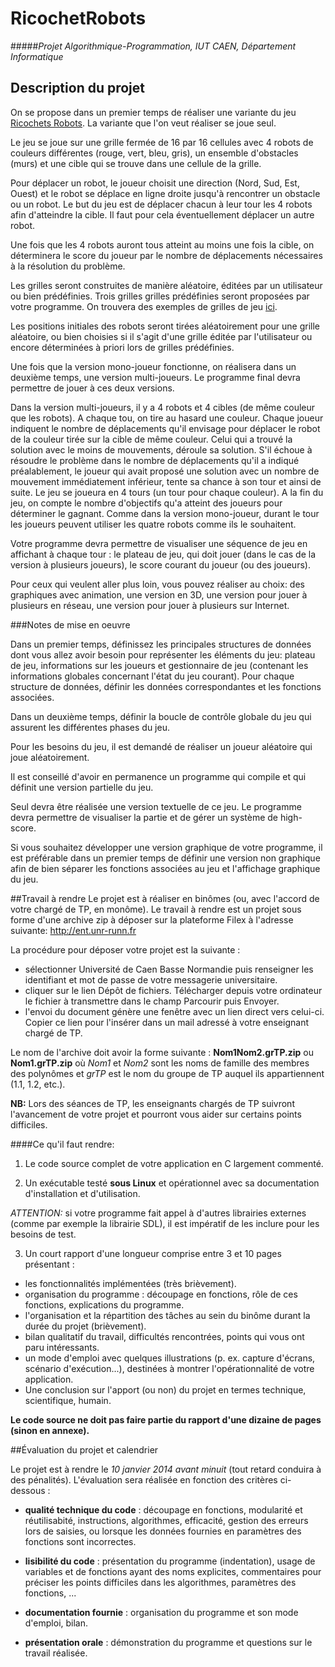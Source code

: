 RicochetRobots
==============

#####*Projet Algorithmique-Programmation, IUT CAEN, Département Informatique*

Description du projet
---------------------

On se propose dans un premier temps de réaliser une variante du jeu [Ricochets Robots](https://fr.wikipedia.org/wiki/Ricochet_Robots}). La variante que l'on veut réaliser se joue seul.

Le jeu se joue sur une grille fermée de 16 par 16 cellules avec 4 robots de couleurs différentes (rouge, vert,
bleu, gris), un ensemble d'obstacles (murs) et une cible qui se trouve dans une cellule de la grille.

Pour déplacer un robot, le joueur choisit une direction (Nord, Sud, Est, Ouest) et le robot se déplace en ligne droite jusqu'à rencontrer un obstacle ou un robot. Le but du jeu est de déplacer chacun à leur tour les 4 robots afin d'atteindre la cible. Il faut pour cela éventuellement déplacer un autre robot.

Une fois que les 4 robots auront tous atteint au moins une fois la cible, on déterminera le score du joueur par le nombre de déplacements nécessaires à la résolution du problème.

Les grilles seront construites de manière aléatoire, éditées par un utilisateur ou bien prédéfinies. 
Trois grilles grilles prédéfinies seront proposées par votre programme. On trouvera des exemples de grilles de jeu [ici](http://jeux.prise2tete.fr/p2t-ricochet/p2t-ricochet.php5).

Les positions initiales des robots seront tirées aléatoirement pour une grille aléatoire, ou bien choisies si il s'agit d'une grille éditée par l'utilisateur ou encore déterminées à priori lors de grilles prédéfinies.

Une fois que la version mono-joueur fonctionne, on réalisera dans un deuxième temps, une version multi-joueurs. Le programme final devra permettre de jouer à ces deux versions.

Dans la version multi-joueurs, il y a 4 robots et 4 cibles (de même couleur que les robots). A chaque tou, on tire au hasard une couleur. Chaque joueur indiquent le nombre de déplacements qu'il envisage pour déplacer le robot de la couleur tirée sur la cible de même couleur. Celui qui a trouvé la solution avec le moins de mouvements, déroule sa solution. S'il échoue à résoudre le problème dans le nombre de déplacements qu'il a indiqué préalablement, le joueur qui avait proposé une solution avec un nombre de mouvement immédiatement inférieur, tente sa chance à son tour et ainsi de suite. Le jeu se joueura en 4 tours (un tour pour chaque couleur). A la fin du jeu, on compte le nombre d'objectifs qu'a atteint des joueurs pour déterminer le gagnant. Comme dans la version mono-joueur, durant le tour les joueurs peuvent utiliser les quatre robots comme ils le souhaitent.

Votre programme devra permettre de visualiser une séquence de jeu en affichant à chaque tour : le plateau de jeu, qui doit jouer (dans le cas de la version à plusieurs joueurs), le score courant du joueur (ou des joueurs).

Pour ceux qui veulent aller plus loin, vous pouvez réaliser au choix: des graphiques avec animation, une version en 3D, une version pour jouer à plusieurs en réseau, une version pour jouer à plusieurs sur Internet.

###Notes de mise en oeuvre

Dans un premier temps, définissez les principales structures de données dont vous allez avoir besoin pour représenter les éléments du jeu: plateau de jeu, informations sur les joueurs et gestionnaire de jeu (contenant les informations globales concernant l'état du jeu courant). Pour chaque structure de données, définir les données correspondantes et les fonctions associées.

Dans un deuxième temps, définir la boucle de contrôle globale du jeu qui assurent les différentes phases du jeu.

Pour les besoins du jeu, il est demandé de réaliser un joueur aléatoire qui joue aléatoirement.

Il est conseillé d'avoir en permanence un programme qui compile et qui définit une version partielle du jeu.

Seul devra être réalisée une version textuelle de ce jeu. Le programme devra permettre de visualiser la partie et de gérer un système de high-score.

Si vous souhaitez développer une version graphique de votre programme, il est préférable dans un premier temps de définir une version non graphique afin de bien séparer les fonctions associées au jeu et l'affichage graphique du jeu.

##Travail à rendre
Le projet est à réaliser en binômes (ou, avec l'accord de votre chargé de TP, en monôme). Le travail à rendre est un projet sous forme d'une archive zip à déposer sur la plateforme Filex à l'adresse suivante:  http://ent.unr-runn.fr

La procédure pour déposer votre projet est la suivante :
* sélectionner Université de Caen Basse Normandie puis renseigner les identifiant et mot de passe de votre messagerie universitaire.
* cliquer sur le lien Dépôt de fichiers. Télécharger depuis votre ordinateur le fichier à transmettre dans le champ Parcourir puis Envoyer. 
* l'envoi du document génère une fenêtre avec un lien direct vers celui-ci. Copier ce lien pour l'insérer dans un mail adressé à votre enseignant chargé de TP. 

Le nom de l'archive doit avoir la forme suivante : __Nom1Nom2.grTP.zip__ ou 
__Nom1.grTP.zip__ où *Nom1* et *Nom2* sont les noms de 
famille des membres des polynômes et *grTP* est le nom du groupe de TP 
auquel ils appartiennent (1.1, 1.2, etc.).

**NB:** Lors des séances de TP, les enseignants chargés de TP suivront l'avancement de votre projet et pourront vous aider sur certains points difficiles.

####Ce qu'il faut rendre:
1. Le code source complet de votre application en C largement commenté.

2. Un exécutable testé **sous Linux** et opérationnel avec sa documentation d'installation et d'utilisation. 

  _ATTENTION:_
si votre programme fait appel à d'autres librairies externes (comme par exemple la librairie SDL), il est impératif de les inclure pour les besoins de test.

3. Un court rapport d'une longueur comprise entre 3 et 10 pages présentant :
 * les fonctionnalités implémentées (très brièvement).
 * organisation du programme : découpage en fonctions, rôle de ces fonctions, explications du programme. 
 * l'organisation et la répartition des tâches au sein du binôme durant la durée du projet (brièvement).
 * bilan qualitatif du travail, difficultés rencontrées, points qui vous ont paru intéressants. 
 * un mode d'emploi avec quelques illustrations (p. ex. capture d'écrans, scénario d'exécution...), destinées à montrer  l'opérationnalité de votre application.
 * Une conclusion sur l'apport (ou non) du projet en termes technique, scientifique, humain.

__Le code source ne doit pas faire partie du rapport d'une dizaine de pages 
(sinon en annexe).__

##Évaluation du projet et calendrier

Le projet est à rendre le _10 janvier 2014 avant minuit_ (tout retard conduira à des pénalités). L'évaluation sera réalisée en fonction  des critères ci-dessous :

* __qualité technique du code__ : découpage en fonctions, modularité et réutilisabité, instructions, algorithmes, efficacité, gestion des erreurs lors de saisies, ou lorsque les données fournies en paramètres des fonctions sont incorrectes.

* __lisibilité du code__ : présentation du programme (indentation), usage de variables et de fonctions ayant des noms explicites, commentaires pour préciser les points difficiles dans les algorithmes, paramètres des fonctions, ...

* __documentation fournie__ : organisation du programme et son mode d'emploi, bilan.

* __présentation orale__ : démonstration du programme et questions sur le travail réalisée.

